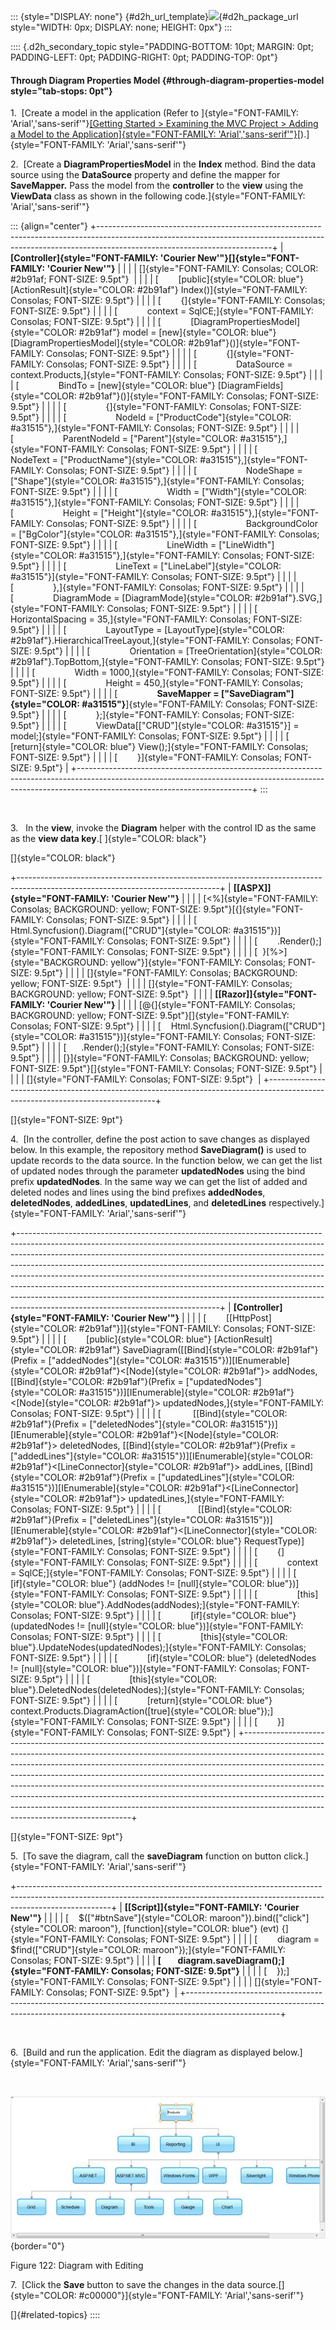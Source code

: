 ::: {style="DISPLAY: none"}
[](ms-xhelp:///?Id=d2h_url_template){#d2h_url_template}![](!package_url!){#d2h_package_url style="WIDTH: 0px; DISPLAY: none; HEIGHT: 0px"}
:::

:::: {.d2h_secondary_topic style="PADDING-BOTTOM: 10pt; MARGIN: 0pt; PADDING-LEFT: 0pt; PADDING-RIGHT: 0pt; PADDING-TOP: 0pt"}
#### Through Diagram Properties Model {#through-diagram-properties-model style="tab-stops: 0pt"}

1.  [Create a model in the application (Refer to ]{style="FONT-FAMILY: 'Arial','sans-serif'"}[[Getting Started \> Examining the MVC Project \> Adding a Model to the Application]{style="FONT-FAMILY: 'Arial','sans-serif'"}](http://help.syncfusion.com/ug_94/User%20Interface/ASP.NET%20MVC/Diagram/default.htm?turl=Documents%2Faddingamodeltotheapplication.htm)[).]{style="FONT-FAMILY: 'Arial','sans-serif'"}

2.  [Create a **DiagramPropertiesModel** in the **Index** method. Bind the data source using the **DataSource** property and define the mapper for **SaveMapper.** Pass the model from the **controller** to the **view** using the **ViewData** class as shown in the following code.]{style="FONT-FAMILY: 'Arial','sans-serif'"}

::: {align="center"}
+-------------------------------------------------------------------------------------------------------------------------------------------------------------------------------------------------------+
| **[Controller]{style="FONT-FAMILY: 'Courier New'"}[]{style="FONT-FAMILY: 'Courier New'"}**                                                                                                            |
|                                                                                                                                                                                                       |
| []{style="FONT-FAMILY: Consolas; COLOR: #2b91af; FONT-SIZE: 9.5pt"}                                                                                                                                   |
|                                                                                                                                                                                                       |
| [        [public]{style="COLOR: blue"} [ActionResult]{style="COLOR: #2b91af"} Index()]{style="FONT-FAMILY: Consolas; FONT-SIZE: 9.5pt"}                                                               |
|                                                                                                                                                                                                       |
| [        {]{style="FONT-FAMILY: Consolas; FONT-SIZE: 9.5pt"}                                                                                                                                          |
|                                                                                                                                                                                                       |
| [            context = SqlCE;]{style="FONT-FAMILY: Consolas; FONT-SIZE: 9.5pt"}                                                                                                                       |
|                                                                                                                                                                                                       |
| [            [DiagramPropertiesModel]{style="COLOR: #2b91af"} model = [new]{style="COLOR: blue"} [DiagramPropertiesModel]{style="COLOR: #2b91af"}()]{style="FONT-FAMILY: Consolas; FONT-SIZE: 9.5pt"} |
|                                                                                                                                                                                                       |
| [            {]{style="FONT-FAMILY: Consolas; FONT-SIZE: 9.5pt"}                                                                                                                                      |
|                                                                                                                                                                                                       |
| [                DataSource = context.Products,]{style="FONT-FAMILY: Consolas; FONT-SIZE: 9.5pt"}                                                                                                     |
|                                                                                                                                                                                                       |
| [                BindTo = [new]{style="COLOR: blue"} [DiagramFields]{style="COLOR: #2b91af"}()]{style="FONT-FAMILY: Consolas; FONT-SIZE: 9.5pt"}                                                      |
|                                                                                                                                                                                                       |
| [                {]{style="FONT-FAMILY: Consolas; FONT-SIZE: 9.5pt"}                                                                                                                                  |
|                                                                                                                                                                                                       |
| [                    NodeId = [\"ProductCode\"]{style="COLOR: #a31515"},]{style="FONT-FAMILY: Consolas; FONT-SIZE: 9.5pt"}                                                                            |
|                                                                                                                                                                                                       |
| [                    ParentNodeId = [\"Parent\"]{style="COLOR: #a31515"},]{style="FONT-FAMILY: Consolas; FONT-SIZE: 9.5pt"}                                                                           |
|                                                                                                                                                                                                       |
| [                    NodeText = [\"ProductName\"]{style="COLOR: #a31515"},]{style="FONT-FAMILY: Consolas; FONT-SIZE: 9.5pt"}                                                                          |
|                                                                                                                                                                                                       |
| [                    NodeShape = [\"Shape\"]{style="COLOR: #a31515"},]{style="FONT-FAMILY: Consolas; FONT-SIZE: 9.5pt"}                                                                               |
|                                                                                                                                                                                                       |
| [                    Width = [\"Width\"]{style="COLOR: #a31515"},]{style="FONT-FAMILY: Consolas; FONT-SIZE: 9.5pt"}                                                                                   |
|                                                                                                                                                                                                       |
| [                    Height = [\"Height\"]{style="COLOR: #a31515"},]{style="FONT-FAMILY: Consolas; FONT-SIZE: 9.5pt"}                                                                                 |
|                                                                                                                                                                                                       |
| [                    BackgroundColor = [\"BgColor\"]{style="COLOR: #a31515"},]{style="FONT-FAMILY: Consolas; FONT-SIZE: 9.5pt"}                                                                       |
|                                                                                                                                                                                                       |
| [                    LineWidth = [\"LineWidth\"]{style="COLOR: #a31515"},]{style="FONT-FAMILY: Consolas; FONT-SIZE: 9.5pt"}                                                                           |
|                                                                                                                                                                                                       |
| [                    LineText = [\"LineLabel\"]{style="COLOR: #a31515"}]{style="FONT-FAMILY: Consolas; FONT-SIZE: 9.5pt"}                                                                             |
|                                                                                                                                                                                                       |
| [                },]{style="FONT-FAMILY: Consolas; FONT-SIZE: 9.5pt"}                                                                                                                                 |
|                                                                                                                                                                                                       |
| [                DiagramMode = [DiagramMode]{style="COLOR: #2b91af"}.SVG,]{style="FONT-FAMILY: Consolas; FONT-SIZE: 9.5pt"}                                                                           |
|                                                                                                                                                                                                       |
| [                HorizontalSpacing = 35,]{style="FONT-FAMILY: Consolas; FONT-SIZE: 9.5pt"}                                                                                                            |
|                                                                                                                                                                                                       |
| [                LayoutType = [LayoutType]{style="COLOR: #2b91af"}.HierarchicalTreeLayout,]{style="FONT-FAMILY: Consolas; FONT-SIZE: 9.5pt"}                                                          |
|                                                                                                                                                                                                       |
| [                Orientation = [TreeOrientation]{style="COLOR: #2b91af"}.TopBottom,]{style="FONT-FAMILY: Consolas; FONT-SIZE: 9.5pt"}                                                                 |
|                                                                                                                                                                                                       |
| [                Width = 1000,]{style="FONT-FAMILY: Consolas; FONT-SIZE: 9.5pt"}                                                                                                                      |
|                                                                                                                                                                                                       |
| [                Height = 450,]{style="FONT-FAMILY: Consolas; FONT-SIZE: 9.5pt"}                                                                                                                      |
|                                                                                                                                                                                                       |
| [                **SaveMapper = [\"SaveDiagram\"]{style="COLOR: #a31515"}**]{style="FONT-FAMILY: Consolas; FONT-SIZE: 9.5pt"}                                                                         |
|                                                                                                                                                                                                       |
| [            };]{style="FONT-FAMILY: Consolas; FONT-SIZE: 9.5pt"}                                                                                                                                     |
|                                                                                                                                                                                                       |
| [            ViewData\[[\"CRUD\"]{style="COLOR: #a31515"}\] = model;]{style="FONT-FAMILY: Consolas; FONT-SIZE: 9.5pt"}                                                                                |
|                                                                                                                                                                                                       |
| [            [return]{style="COLOR: blue"} View();]{style="FONT-FAMILY: Consolas; FONT-SIZE: 9.5pt"}                                                                                                  |
|                                                                                                                                                                                                       |
| [        }]{style="FONT-FAMILY: Consolas; FONT-SIZE: 9.5pt"}                                                                                                                                          |
+-------------------------------------------------------------------------------------------------------------------------------------------------------------------------------------------------------+
:::

 

3.   In the **view**, invoke the **Diagram** helper with the control ID as the same as the **view data key**.[ ]{style="COLOR: black"}

[]{style="COLOR: black"} 

+--------------------------------------------------------------------------------------------------------------------------------+
| **[\[ASPX\]]{style="FONT-FAMILY: 'Courier New'"}**                                                                             |
|                                                                                                                                |
| [\<%]{style="FONT-FAMILY: Consolas; BACKGROUND: yellow; FONT-SIZE: 9.5pt"}[{]{style="FONT-FAMILY: Consolas; FONT-SIZE: 9.5pt"} |
|                                                                                                                                |
| [      Html.Syncfusion().Diagram([\"CRUD\"]{style="COLOR: #a31515"})]{style="FONT-FAMILY: Consolas; FONT-SIZE: 9.5pt"}         |
|                                                                                                                                |
| [        .Render();]{style="FONT-FAMILY: Consolas; FONT-SIZE: 9.5pt"}                                                          |
|                                                                                                                                |
| [  }[%\>]{style="BACKGROUND: yellow"}]{style="FONT-FAMILY: Consolas; FONT-SIZE: 9.5pt"}                                        |
|                                                                                                                                |
| []{style="FONT-FAMILY: Consolas; BACKGROUND: yellow; FONT-SIZE: 9.5pt"}                                                        |
|                                                                                                                                |
| []{style="FONT-FAMILY: Consolas; BACKGROUND: yellow; FONT-SIZE: 9.5pt"}                                                        |
|                                                                                                                                |
| **[\[Razor\]]{style="FONT-FAMILY: 'Courier New'"}**                                                                            |
|                                                                                                                                |
| [\@{]{style="FONT-FAMILY: Consolas; BACKGROUND: yellow; FONT-SIZE: 9.5pt"}[]{style="FONT-FAMILY: Consolas; FONT-SIZE: 9.5pt"}  |
|                                                                                                                                |
| [    Html.Syncfusion().Diagram([\"CRUD\"]{style="COLOR: #a31515"})]{style="FONT-FAMILY: Consolas; FONT-SIZE: 9.5pt"}           |
|                                                                                                                                |
| [      .Render();]{style="FONT-FAMILY: Consolas; FONT-SIZE: 9.5pt"}                                                            |
|                                                                                                                                |
| [}]{style="FONT-FAMILY: Consolas; BACKGROUND: yellow; FONT-SIZE: 9.5pt"}[]{style="FONT-FAMILY: Consolas; FONT-SIZE: 9.5pt"}    |
|                                                                                                                                |
| []{style="FONT-FAMILY: Consolas; FONT-SIZE: 9.5pt"}                                                                            |
+--------------------------------------------------------------------------------------------------------------------------------+

[]{style="FONT-SIZE: 9pt"} 

4.  [In the controller, define the post action to save changes as displayed below. In this example, the repository method **SaveDiagram()** is used to update records to the data source. In the function below, we can get the list of updated nodes through the parameter **updatedNodes** using the bind prefix **updatedNodes**. In the same way we can get the list of added and deleted nodes and lines using the bind prefixes **addedNodes**, **deletedNodes**, **addedLines**, **updatedLines**, and **deletedLines** respectively.]{style="FONT-FAMILY: 'Arial','sans-serif'"}

+--------------------------------------------------------------------------------------------------------------------------------------------------------------------------------------------------------------------------------------------------------------------------------------------------------------------------------------------------------------------------------------------------------------------------------------------------------------------------------------------------------------------------------------------------------------------------------------------------------------------+
| **[Controller]{style="FONT-FAMILY: 'Courier New'"}**                                                                                                                                                                                                                                                                                                                                                                                                                                                                                                                                                               |
|                                                                                                                                                                                                                                                                                                                                                                                                                                                                                                                                                                                                                    |
| [        \[[HttpPost]{style="COLOR: #2b91af"}\]]{style="FONT-FAMILY: Consolas; FONT-SIZE: 9.5pt"}                                                                                                                                                                                                                                                                                                                                                                                                                                                                                                                  |
|                                                                                                                                                                                                                                                                                                                                                                                                                                                                                                                                                                                                                    |
| [        [public]{style="COLOR: blue"} [ActionResult]{style="COLOR: #2b91af"} SaveDiagram(\[[Bind]{style="COLOR: #2b91af"}(Prefix = [\"addedNodes\"]{style="COLOR: #a31515"})\][IEnumerable]{style="COLOR: #2b91af"}\<[Node]{style="COLOR: #2b91af"}\> addNodes, \[[Bind]{style="COLOR: #2b91af"}(Prefix = [\"updatedNodes\"]{style="COLOR: #a31515"})\][IEnumerable]{style="COLOR: #2b91af"}\<[Node]{style="COLOR: #2b91af"}\> updatedNodes,]{style="FONT-FAMILY: Consolas; FONT-SIZE: 9.5pt"}                                                                                                                    |
|                                                                                                                                                                                                                                                                                                                                                                                                                                                                                                                                                                                                                    |
| [             \[[Bind]{style="COLOR: #2b91af"}(Prefix = [\"deletedNodes\"]{style="COLOR: #a31515"})\][IEnumerable]{style="COLOR: #2b91af"}\<[Node]{style="COLOR: #2b91af"}\> deletedNodes, \[[Bind]{style="COLOR: #2b91af"}(Prefix = [\"addedLines\"]{style="COLOR: #a31515"})\][IEnumerable]{style="COLOR: #2b91af"}\<[LineConnector]{style="COLOR: #2b91af"}\> addLines, \[[Bind]{style="COLOR: #2b91af"}(Prefix = [\"updatedLines\"]{style="COLOR: #a31515"})\][IEnumerable]{style="COLOR: #2b91af"}\<[LineConnector]{style="COLOR: #2b91af"}\> updatedLines,]{style="FONT-FAMILY: Consolas; FONT-SIZE: 9.5pt"} |
|                                                                                                                                                                                                                                                                                                                                                                                                                                                                                                                                                                                                                    |
| [               \[[Bind]{style="COLOR: #2b91af"}(Prefix = [\"deletedLines\"]{style="COLOR: #a31515"})\][IEnumerable]{style="COLOR: #2b91af"}\<[LineConnector]{style="COLOR: #2b91af"}\> deletedLines, [string]{style="COLOR: blue"} RequestType)]{style="FONT-FAMILY: Consolas; FONT-SIZE: 9.5pt"}                                                                                                                                                                                                                                                                                                                 |
|                                                                                                                                                                                                                                                                                                                                                                                                                                                                                                                                                                                                                    |
| [        {]{style="FONT-FAMILY: Consolas; FONT-SIZE: 9.5pt"}                                                                                                                                                                                                                                                                                                                                                                                                                                                                                                                                                       |
|                                                                                                                                                                                                                                                                                                                                                                                                                                                                                                                                                                                                                    |
| [            context = SqlCE;]{style="FONT-FAMILY: Consolas; FONT-SIZE: 9.5pt"}                                                                                                                                                                                                                                                                                                                                                                                                                                                                                                                                    |
|                                                                                                                                                                                                                                                                                                                                                                                                                                                                                                                                                                                                                    |
| [            [if]{style="COLOR: blue"} (addNodes != [null]{style="COLOR: blue"})]{style="FONT-FAMILY: Consolas; FONT-SIZE: 9.5pt"}                                                                                                                                                                                                                                                                                                                                                                                                                                                                                 |
|                                                                                                                                                                                                                                                                                                                                                                                                                                                                                                                                                                                                                    |
| [                [this]{style="COLOR: blue"}.AddNodes(addNodes);]{style="FONT-FAMILY: Consolas; FONT-SIZE: 9.5pt"}                                                                                                                                                                                                                                                                                                                                                                                                                                                                                                 |
|                                                                                                                                                                                                                                                                                                                                                                                                                                                                                                                                                                                                                    |
| [            [if]{style="COLOR: blue"} (updatedNodes != [null]{style="COLOR: blue"})]{style="FONT-FAMILY: Consolas; FONT-SIZE: 9.5pt"}                                                                                                                                                                                                                                                                                                                                                                                                                                                                             |
|                                                                                                                                                                                                                                                                                                                                                                                                                                                                                                                                                                                                                    |
| [                [this]{style="COLOR: blue"}.UpdateNodes(updatedNodes);]{style="FONT-FAMILY: Consolas; FONT-SIZE: 9.5pt"}                                                                                                                                                                                                                                                                                                                                                                                                                                                                                          |
|                                                                                                                                                                                                                                                                                                                                                                                                                                                                                                                                                                                                                    |
| [            [if]{style="COLOR: blue"} (deletedNodes != [null]{style="COLOR: blue"})]{style="FONT-FAMILY: Consolas; FONT-SIZE: 9.5pt"}                                                                                                                                                                                                                                                                                                                                                                                                                                                                             |
|                                                                                                                                                                                                                                                                                                                                                                                                                                                                                                                                                                                                                    |
| [                [this]{style="COLOR: blue"}.DeletedNodes(deletedNodes);]{style="FONT-FAMILY: Consolas; FONT-SIZE: 9.5pt"}                                                                                                                                                                                                                                                                                                                                                                                                                                                                                         |
|                                                                                                                                                                                                                                                                                                                                                                                                                                                                                                                                                                                                                    |
| [            [return]{style="COLOR: blue"} context.Products.DiagramAction([true]{style="COLOR: blue"});]{style="FONT-FAMILY: Consolas; FONT-SIZE: 9.5pt"}                                                                                                                                                                                                                                                                                                                                                                                                                                                          |
|                                                                                                                                                                                                                                                                                                                                                                                                                                                                                                                                                                                                                    |
| [        }]{style="FONT-FAMILY: Consolas; FONT-SIZE: 9.5pt"}                                                                                                                                                                                                                                                                                                                                                                                                                                                                                                                                                       |
+--------------------------------------------------------------------------------------------------------------------------------------------------------------------------------------------------------------------------------------------------------------------------------------------------------------------------------------------------------------------------------------------------------------------------------------------------------------------------------------------------------------------------------------------------------------------------------------------------------------------+

[]{style="FONT-SIZE: 9pt"} 

5.  [To save the diagram, call the **saveDiagram** function on button click.]{style="FONT-FAMILY: 'Arial','sans-serif'"}

+-----------------------------------------------------------------------------------------------------------------------------------------------------------------------------------+
| **[\[Script\]]{style="FONT-FAMILY: 'Courier New'"}**                                                                                                                              |
|                                                                                                                                                                                   |
| [    \$([\"#btnSave\"]{style="COLOR: maroon"}).bind([\"click\"]{style="COLOR: maroon"}, [function]{style="COLOR: blue"} (evt) {]{style="FONT-FAMILY: Consolas; FONT-SIZE: 9.5pt"} |
|                                                                                                                                                                                   |
| [        diagram = \$find([\"CRUD\"]{style="COLOR: maroon"});]{style="FONT-FAMILY: Consolas; FONT-SIZE: 9.5pt"}                                                                   |
|                                                                                                                                                                                   |
| **[        diagram.saveDiagram();]{style="FONT-FAMILY: Consolas; FONT-SIZE: 9.5pt"}**                                                                                             |
|                                                                                                                                                                                   |
| [    });]{style="FONT-FAMILY: Consolas; FONT-SIZE: 9.5pt"}                                                                                                                        |
|                                                                                                                                                                                   |
| []{style="FONT-FAMILY: Consolas; FONT-SIZE: 9.5pt"}                                                                                                                               |
+-----------------------------------------------------------------------------------------------------------------------------------------------------------------------------------+

 

6.  [Build and run the application. Edit the diagram as displayed below.]{style="FONT-FAMILY: 'Arial','sans-serif'"}

 

![](ImagesExt/image70_125.jpg){border="0"}

Figure 122: Diagram with Editing

7.  [Click the **Save** button to save the changes in the data source.[]{style="COLOR: #c00000"}]{style="FONT-FAMILY: 'Arial','sans-serif'"}

[]{#related-topics}
::::
